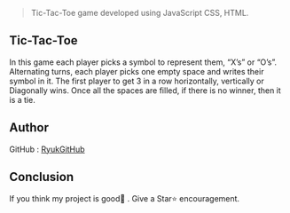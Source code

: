 > Tic-Tac-Toe game developed using JavaScript CSS, HTML.


## Tic-Tac-Toe

  In this game each player picks a symbol to represent them, “X’s” or “O’s”.
  Alternating turns, each player picks one empty space and writes their symbol in it.
  The first player to get 3 in a row horizontally, vertically or Diagonally wins.
  Once all the spaces are filled, if there is no winner, then it is a tie.


## Author

GitHub : [RyukGitHub](https://github.com/RyukGitHub)

## Conclusion

If you think my project is good👏 . Give a Star⭐ encouragement.
